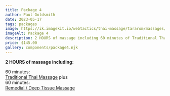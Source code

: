 ```yaml
---
title: Package 4
author: Paul Goldsmith
date: 2023-05-17
tags: packages
image: https://ik.imagekit.io/webtactics/thai-massage/tararom/massages/Thai-Sport-and-Deep-Tissue-Massage__Cy90wCeM.jpg
imageAlt: Package 4
description: 2 HOURS of massage including 60 minutes of Traditional Thai Massage plus 60 minutes of Remedial Deep Tissue Massage.
price: $145.00
gallery: components/package4.njk
---
```


**2 HOURS of massage including:**

60 minutes:  
[Traditional Thai Massage](https://tararom-thai.netlify.app/treatments/traditional-thai-massage/) plus  
60 minutes:  
[Remedial / Deep Tissue Massage](https://tararom-thai.netlify.app/treatments/remedial-deep-tissue-massage/)
